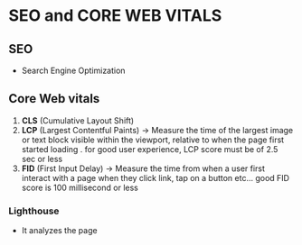 #                      **SEO and CORE WEB VITALS**
## **SEO**
- Search Engine Optimization
## **Core Web vitals**
  1. **CLS** (Cumulative Layout Shift)
  2. **LCP** (Largest Contentful Paints) -> Measure the time of the largest image or text block visible within the viewport, relative to when the page first started loading
    . for good user experience, LCP score must be of 2.5 sec or less
  3. **FID** (First Input Delay) -> Measure the time from when a user first interact with a page when they click 
  link, tap on a button etc...
   good FID score is 100 millisecond or less

### Lighthouse
- It analyzes the page